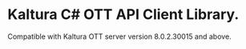 # Kaltura C# OTT API Client Library.
Compatible with Kaltura OTT server version 8.0.2.30015 and above.
